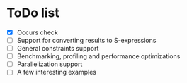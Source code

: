 # ToDo list
- [x] Occurs check
- [ ] Support for converting results to S-expressions
- [ ] General constraints support
- [ ] Benchmarking, profiling and performance optimizations
- [ ] Parallelization support
- [ ] A few interesting examples